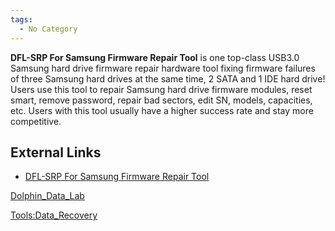 ```yaml
---
tags:
  - No Category
---
```

**DFL-SRP For Samsung Firmware Repair Tool** is one top-class USB3.0
Samsung hard drive firmware repair hardware tool fixing firmware
failures of three Samsung hard drives at the same time, 2 SATA and 1 IDE
hard drive! Users use this tool to repair Samsung hard drive firmware
modules, reset smart, remove password, repair bad sectors, edit SN,
models, capacities, etc. Users with this tool usually have a higher
success rate and stay more competitive.

## External Links

- [DFL-SRP For Samsung Firmware Repair
  Tool](https://www.dolphindatalab.com/product/dfl-srp-for-samsung-firmware-repair-tool/)

[Dolphin_Data_Lab](dolphin_data_lab.md)

[Tools:Data_Recovery](tools_data_recovery.md)